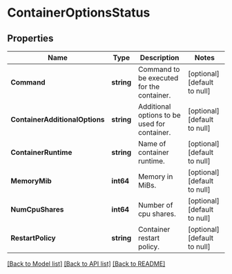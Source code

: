 # ContainerOptionsStatus

## Properties
Name | Type | Description | Notes
------------ | ------------- | ------------- | -------------
**Command** | **string** | Command to be executed for the container. | [optional] [default to null]
**ContainerAdditionalOptions** | **string** | Additional options to be used for container. | [optional] [default to null]
**ContainerRuntime** | **string** | Name of container runtime. | [optional] [default to null]
**MemoryMib** | **int64** | Memory in MiBs. | [optional] [default to null]
**NumCpuShares** | **int64** | Number of cpu shares. | [optional] [default to null]
**RestartPolicy** | **string** | Container restart policy. | [optional] [default to null]

[[Back to Model list]](../README.md#documentation-for-models) [[Back to API list]](../README.md#documentation-for-api-endpoints) [[Back to README]](../README.md)


